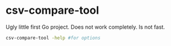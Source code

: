 # csv-compare-tool

Ugly little first Go project.
Does not work completely. Is not fast.

```bash
csv-compare-tool -help #for options
```
